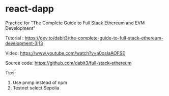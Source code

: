 # react-dapp
Practice for "The Complete Guide to Full Stack Ethereum and EVM Development"

Tutorial : https://dev.to/dabit3/the-complete-guide-to-full-stack-ethereum-development-3j13

Video: https://www.youtube.com/watch?v=a0osIaAOFSE

Source code: https://github.com/dabit3/full-stack-ethereum

Tips: 
1. Use pnmp instead of npm
2. Testnet select Sepolia
